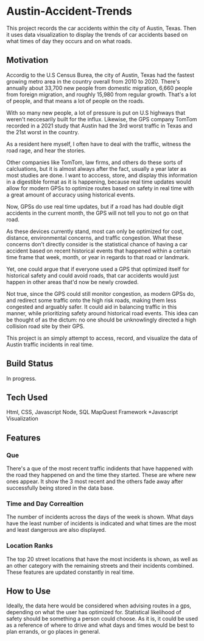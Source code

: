 # Austin-Accident-Trends
This project records the car accidents within the city of Austin, Texas. Then it uses data visualization to display the trends of car accidents based on what times of day they occurs and on what roads.
## Motivation
Accordig to the U.S Census Burea, the city of Austin, Texas had the fastest growing metro area in the country overall from 2010 to 2020. There's annually about 33,700 new people from domestic migration, 6,660 people from foreign migration, and roughly 15,980 from regular growth. That's a lot of people, and that means a lot of people on the roads. 

With so many new people, a lot of pressure is put on U.S highways that weren't neccesarily built for the influx. Likewise, the GPS company TomTom recorded in a 2021 study that Austin had the 3rd worst traffic in Texas and the 21st worst in the country.

As a resident here myself, I often have to deal with the traffic, witness the road rage, and hear the stories. 

Other companies like TomTom, law firms, and others do these sorts of calcluations, but it is almost always after the fact, usually a year later as most studies are done. I want to acccess, store, and display this information in a digestible format as it is happening, because real time updates would allow for modern GPSs to optimize routes based on safety in real time with a great amount of accuracy using historical events. 

Now, GPSs do use real time updates, but if a road has had double digit accidents in the current month, the GPS will not tell you to not go on that road.

As these devices currently stand, most can only be optimized for cost, distance, environmental concerns, and traffic congestion. What these concerns don't directly consider is the statistical chance of having a car accident based on recent historical events that happened within a certain time frame that week, month, or year in regards to that road or landmark.

Yet, one could argue that if everyone used a GPS that optimized itself for historical safety and could avoid roads, that car accidents would just happen in other areas that'd now be newly crowded. 

Not true, since the GPS could still monitor congestion, as modern GPSs do, and redirect some traffic onto the high risk roads, making them less congested and arguably safer. It could aid in balancing traffic in this manner, while prioritizing safety around historical road events. This idea can be thought of as the dictum: no one should be unknowlingly directed a high collision road site by their GPS. 

This project is an simply attempt to access, record, and visualize the data of Austin traffic incidents in real time. 

## Build Status 
In progress.

## Tech Used
Html, CSS, Javascript
Node, SQL
MapQuest Framework
*Javascript Visualization

## Features

### Que
There's a que of the most recent traffic indidents that have happened with the road they happened on and the time they started. These are where new ones appear. It show the 3 most recent and the others fade away after successfully being stored in the data base.

### Time and Day Correaltion
The number of incidents across the days of the week is shown. What days have the least number of incidents is indicated and what times are the most and least dangerous are also displayed.

### Location Ranks
The top 20 street locations that have the most incidents is shown, as well as an other category with the remaining streets and their incidents combined. These features are updated constantly in real time.

## How to Use
Ideally, the data here would be considered when advising routes in a gps, depending on what the user has optimized for. Statistical likelihood of safety should be something a person could choose. As it is, it could be used as a reference of where to drive and what days and times would be best to plan errands, or go places in general.



